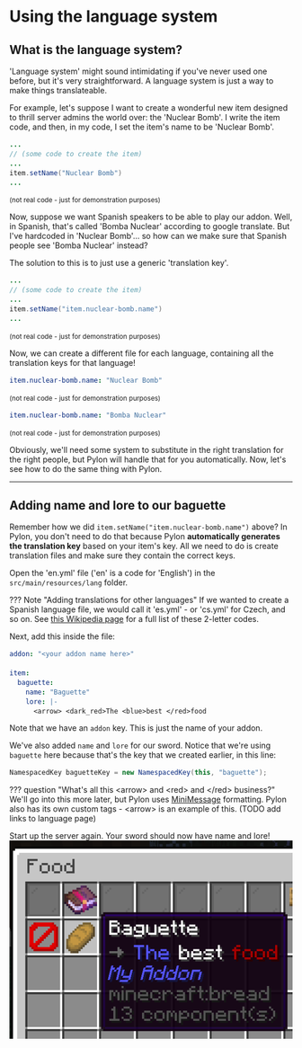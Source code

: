 # Using the language system

## What is the language system?

'Language system' might sound intimidating if you've never used one before, but it's very straightforward. A language system is just a way to make things translateable.

For example, let's suppose I want to create a wonderful new item designed to thrill server admins the world over: the 'Nuclear Bomb'. I write the item code, and then, in my code, I set the item's name to be 'Nuclear Bomb'.
```java
...
// (some code to create the item)
...
item.setName("Nuclear Bomb")
...
```
<small>(not real code - just for demonstration purposes)</small>

Now, suppose we want Spanish speakers to be able to play our addon. Well, in Spanish, that's called 'Bomba Nuclear' according to google translate. But I've hardcoded in 'Nuclear Bomb'... so how can we make sure that Spanish people see 'Bomba Nuclear' instead?

The solution to this is to just use a generic 'translation key'.
```java
...
// (some code to create the item)
...
item.setName("item.nuclear-bomb.name")
...
```
<small>(not real code - just for demonstration purposes)</small>

Now, we can create a different file for each language, containing all the translation keys for that language!
```yml title="en.yml"
item.nuclear-bomb.name: "Nuclear Bomb"
```
<small>(not real code - just for demonstration purposes)</small>

```yml title="es.yml"
item.nuclear-bomb.name: "Bomba Nuclear"
```
<small>(not real code - just for demonstration purposes)</small>

Obviously, we'll need some system to substitute in the right translation for the right people, but Pylon will handle that for you automatically. Now, let's see how to do the same thing with Pylon.

---

## Adding name and lore to our baguette

Remember how we did `item.setName("item.nuclear-bomb.name")` above? In Pylon, you don't need to do that because Pylon **automatically generates the translation key** based on your item's key. All we need to do is create translation files and make sure they contain the correct keys.

Open the 'en.yml' file ('en' is a code for 'English') in the `src/main/resources/lang` folder.

??? Note "Adding translations for other languages"
    If we wanted to create a Spanish language file, we would call it 'es.yml' - or 'cs.yml' for Czech, and so on. See [this Wikipedia page](https://en.wikipedia.org/wiki/List_of_ISO_639_language_codes) for a full list of these 2-letter codes.

Next, add this inside the file:
```yml title="en.yml"
addon: "<your addon name here>"

item:
  baguette:
    name: "Baguette"
    lore: |-
      <arrow> <dark_red>The <blue>best </red>food
```

Note that we have an `addon` key. This is just the name of your addon.

We've also added `name` and `lore` for our sword. Notice that we're using `baguette` here because that's the key that we created earlier, in this line:
```java
NamespacedKey baguetteKey = new NamespacedKey(this, "baguette");
```

??? question "What's all this &lt;arrow&gt; and &lt;red&gt; and &lt;/red&gt; business?"
    We'll go into this more later, but Pylon uses [MiniMessage](https://docs.advntr.dev/minimessage/index.html) formatting. Pylon also has its own custom tags - &lt;arrow&gt; is an example of this. (TODO add links to language page)

Start up the server again. Your sword should now have name and lore!
![Baguette with translations](img/baguette.png)


